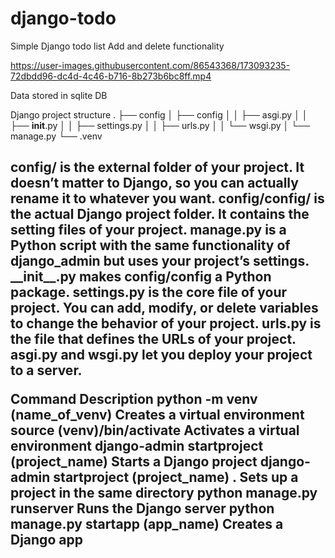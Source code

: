 # django-todo
Simple Django todo list 
Add and delete functionality 

https://user-images.githubusercontent.com/86543368/173093235-72dbdd96-dc4d-4c46-b716-8b273b6bc8ff.mp4

Data stored in sqlite DB 

Django project structure
.
├── config
│   ├── config
│   │   ├── asgi.py
│   │   ├── __init__.py
│   │   ├── settings.py
│   │   ├── urls.py
│   │   └── wsgi.py
│   └── manage.py
└── .venv
<br/>


<h2>config/ is the external folder of your project. It doesn’t matter to Django, so you can actually rename it to whatever you want.</h2.
<br/>
config/config/ is the actual Django project folder. It contains the setting files of your project.
manage.py is a Python script with the same functionality of django_admin but uses your project’s settings.
__init__.py makes config/config a Python package.
settings.py is the core file of your project. You can add, modify, or delete variables to change the behavior of your project.
urls.py is the file that defines the URLs of your project.
asgi.py and wsgi.py let you deploy your project to a server.

Command	Description
python -m venv (name_of_venv)	Creates a virtual environment
source (venv)/bin/activate	Activates a virtual environment
django-admin startproject (project_name)	Starts a Django project
django-admin startproject (project_name) .	Sets up a project in the same directory
python manage.py runserver	Runs the Django server
python manage.py startapp (app_name)	Creates a Django app

 



